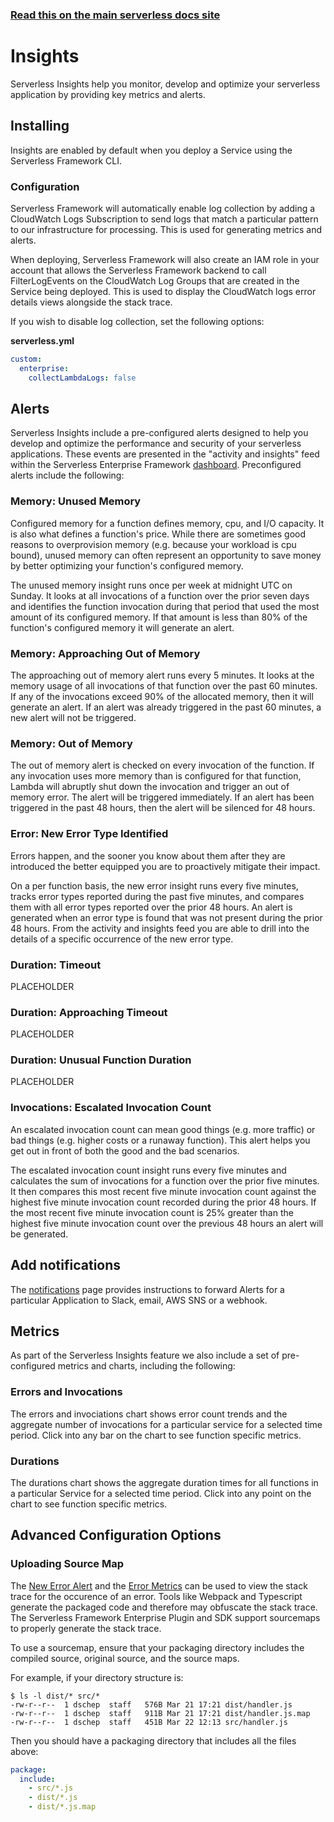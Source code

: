 <!--
title: Serverless Dashboard - Insights
menuText: Insights
layout: Doc
-->

<!-- DOCS-SITE-LINK:START automatically generated  -->

### [Read this on the main serverless docs site](https://www.serverless.com/framework/docs/dashboard/insights/)

<!-- DOCS-SITE-LINK:END -->

# Insights

Serverless Insights help you monitor, develop and optimize your serverless application by providing key metrics and alerts.

## Installing

Insights are enabled by default when you deploy a Service using the Serverless Framework CLI.

### Configuration

Serverless Framework will automatically enable log collection by adding a CloudWatch Logs Subscription to send logs that match a particular pattern to our infrastructure for processing. This is used for generating metrics and alerts.

When deploying, Serverless Framework will also create an IAM role in your account that allows the Serverless Framework backend to call FilterLogEvents on the CloudWatch Log Groups that are created in the Service being deployed. This is used to display the CloudWatch logs error details views alongside the stack trace.

If you wish to disable log collection, set the following options:

**serverless.yml**
```yaml
custom:
  enterprise:
    collectLambdaLogs: false
```

## Alerts

Serverless Insights include a pre-configured alerts designed to help you develop and optimize the performance and security of your serverless applications. These events are presented in the "activity and insights" feed within the Serverless Enterprise Framework [dashboard](https://dashboard.serverless.com/).  Preconfigured alerts include the following:

### Memory: Unused Memory

Configured memory for a function defines memory, cpu, and I/O capacity. It is also what defines a function's price.  While there are sometimes good reasons to overprovision memory (e.g. because your workload is cpu bound), unused memory can often represent an opportunity to save money by better optimizing your function's configured memory.

The unused memory insight runs once per week at midnight UTC on Sunday.  It looks at all invocations of a function over the prior seven days and identifies the function invocation during that period that used the most amount of its configured memory.  If that amount is less than 80% of the function's configured memory it will generate an alert.

### Memory: Approaching Out of Memory

The approaching out of memory alert runs every 5 minutes. It looks at the memory usage of all invocations of that function over the past 60 minutes. If any of the invocations exceed 90% of the allocated memory, then it will generate an alert. If an alert was already triggered in the past 60 minutes, a new alert will not be triggered.

### Memory: Out of Memory

The out of memory alert is checked on every invocation of the function. If any invocation uses more memory than is configured for that function, Lambda will abruptly shut down the invocation and trigger an out of memory error. The alert will be triggered immediately. If an alert has been triggered in the past 48 hours, then the alert will be silenced for 48 hours.

### Error: New Error Type Identified

Errors happen, and the sooner you know about them after they are introduced the better equipped you are to proactively mitigate their impact.  

On a per function basis, the new error insight runs every five minutes, tracks error types reported during the past five minutes, and compares them with all error types reported over the prior 48 hours.  An alert is generated when an error type is found that was not present during the prior 48 hours.  From the activity and insights feed you are able to drill into the details of a specific occurrence of the new error type.

### Duration: Timeout

PLACEHOLDER

### Duration: Approaching Timeout

PLACEHOLDER

### Duration: Unusual Function Duration

PLACEHOLDER

### Invocations: Escalated Invocation Count

An escalated invocation count can mean good things (e.g. more traffic) or bad things (e.g. higher costs or a runaway function).  This alert helps you get out in front of both the good and the bad scenarios.

The escalated invocation count insight runs every five minutes and calculates the sum of invocations for a function over the prior five minutes. It then compares this most recent five minute invocation count against the highest five minute invocation count recorded during the prior 48 hours. If the most recent five minute invocation count is 25% greater than the highest five minute invocation count over the previous 48 hours an alert will be generated.

## Add notifications

The [notifications](./notifications.md) page provides instructions to forward Alerts for a particular Application to Slack, email, AWS SNS or a webhook.

## Metrics

As part of the Serverless Insights feature we also include a set of pre-configured metrics and charts, including the following:

### Errors and Invocations

The errors and invociations chart shows error count trends and the aggregate number of invocations for a particular service for a selected time period.  Click into any bar on the chart to see function specific metrics.  

### Durations

The durations chart shows the aggregate duration times for all functions in a particular Service for a selected time period.  Click into any point on the chart to see function specific metrics.

## Advanced Configuration Options

### Uploading Source Map

The [New Error Alert](#new-error) and the [Error Metrics](#errors) can be used to view the stack trace for the occurence of an error. Tools like Webpack and Typescript generate the packaged code and therefore may obfuscate the stack trace. The Serverless Framework Enterprise Plugin and SDK support sourcemaps to properly generate the stack trace.

To use a sourcemap, ensure that your packaging directory includes the compiled source, original source, and the source maps.

For example, if your directory structure is:

```
$ ls -l dist/* src/*
-rw-r--r--  1 dschep  staff   576B Mar 21 17:21 dist/handler.js
-rw-r--r--  1 dschep  staff   911B Mar 21 17:21 dist/handler.js.map
-rw-r--r--  1 dschep  staff   451B Mar 22 12:13 src/handler.js
```

Then you should have a packaging directory that includes all the files above:

```yaml
package:
  include:
    - src/*.js
    - dist/*.js
    - dist/*.js.map
```

